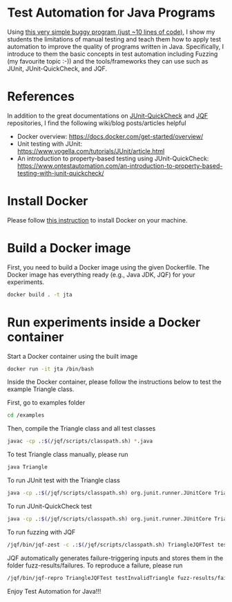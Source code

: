 # Test Automation for Java Programs
Using [this very simple buggy program (just ~10 lines of code)](examples/Triangle.java), I show my students the limitations of manual testing and teach them how to apply test automation to improve the quality of programs written in Java. Specifically, I introduce to them the basic concepts in test automation including Fuzzing (my favourite topic :-)) and the tools/frameworks they can use such as JUnit, JUnit-QuickCheck, and JQF. 

# References
In addition to the great documentations on [JUnit-QuickCheck](https://github.com/pholser/junit-quickcheck) and [JQF](https://github.com/rohanpadhye/JQF) repositories, I find the following wiki/blog posts/articles helpful
- Docker overview: https://docs.docker.com/get-started/overview/
- Unit testing with JUnit: https://www.vogella.com/tutorials/JUnit/article.html
- An introduction to property-based testing using JUnit-QuickCheck: https://www.ontestautomation.com/an-introduction-to-property-based-testing-with-junit-quickcheck/

# Install Docker
Please follow [this instruction](https://docs.docker.com/get-docker/) to install Docker on your machine.

# Build a Docker image
First, you need to build a Docker image using the given Dockerfile. The Docker image has everything ready (e.g., Java JDK, JQF) for your experiments.

```bash
docker build . -t jta
```

# Run experiments inside a Docker container
Start a Docker container using the built image
```bash
docker run -it jta /bin/bash
```

Inside the Docker container, please follow the instructions below to test the example Triangle class.

First, go to examples folder
```bash
cd /examples
```

Then, compile the Triangle class and all test classes
```bash
javac -cp .:$(/jqf/scripts/classpath.sh) *.java
```

To test Triangle class manually, please run
```bash
java Triangle
```

To run JUnit test with the Triangle class
```bash
java -cp .:$(/jqf/scripts/classpath.sh) org.junit.runner.JUnitCore TriangleJUnitTest
```

To run JUnit-QuickCheck test
```bash
java -cp .:$(/jqf/scripts/classpath.sh) org.junit.runner.JUnitCore TriangleQCheckTest
```

To run fuzzing with JQF
```bash
/jqf/bin/jqf-zest -c .:$(/jqf/scripts/classpath.sh) TriangleJQFTest testInvalidTriangle
```
JQF automatically generates failure-triggering inputs and stores them in the folder fuzz-results/failures. To reproduce a failure, please run
```bash
/jqf/bin/jqf-repro TriangleJQFTest testInvalidTriangle fuzz-results/failures/id_000000
```

Enjoy Test Automation for Java!!!
